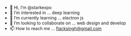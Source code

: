 - 👋 Hi, I’m @starkexpo
- 👀 I’m interested in ... deep learning
- 🌱 I’m currently learning ... electron js
- 💞️ I’m looking to collaborate on ... web design and develop
- 📫 How to reach me ... flacksingh@gmail.com

<!---
starkexpo/starkexpo is a ✨ special ✨ repository because its `README.md` (this file) appears on your GitHub profile.
You can click the Preview link to take a look at your changes.
--->
